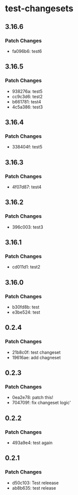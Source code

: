 # test-changesets

## 3.16.6

### Patch Changes

- fa096b6: test6

## 3.16.5

### Patch Changes

- 938276a: test5
- cc9c3d6: test2
- b661781: test4
- 4c5a386: test3

## 3.16.4

### Patch Changes

- 338404f: test5

## 3.16.3

### Patch Changes

- 4f07d87: test4

## 3.16.2

### Patch Changes

- 396c003: test3

## 3.16.1

### Patch Changes

- cd011d1: test2

## 3.16.0

### Patch Changes

- b30fd8b: test
- e3be524: test

## 0.2.4

### Patch Changes

- 21b8c0f: test changeset
- 19616ae: add chagneset

## 0.2.3

### Patch Changes

- 0ea2e78: patch this!
- 704709f: fix changeset logic'

## 0.2.2

### Patch Changes

- 493a9e4: test again

## 0.2.1

### Patch Changes

- d50c103: Test releease
- ab8b635: test release
